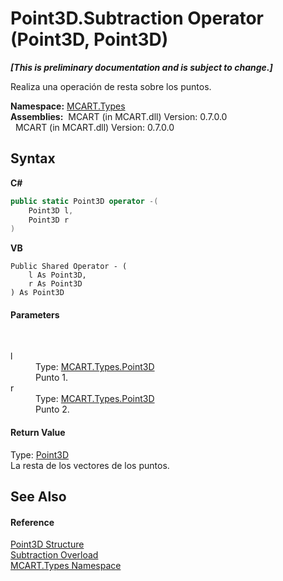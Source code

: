# Point3D.Subtraction Operator (Point3D, Point3D)
 _**\[This is preliminary documentation and is subject to change.\]**_

Realiza una operación de resta sobre los puntos.

**Namespace:**&nbsp;<a href="c5168ca1-3831-8d0b-91b8-6ec8e54f9c51">MCART.Types</a><br />**Assemblies:**&nbsp;&nbsp;MCART (in MCART.dll) Version: 0.7.0.0<br />&nbsp;&nbsp;MCART (in MCART.dll) Version: 0.7.0.0<br />

## Syntax

**C#**<br />
``` C#
public static Point3D operator -(
	Point3D l,
	Point3D r
)
```

**VB**<br />
``` VB
Public Shared Operator - ( 
	l As Point3D,
	r As Point3D
) As Point3D
```


#### Parameters
&nbsp;<dl><dt>l</dt><dd>Type: <a href="c1f5b3e6-d580-ae65-e094-04baef5c0fc7">MCART.Types.Point3D</a><br />Punto 1.</dd><dt>r</dt><dd>Type: <a href="c1f5b3e6-d580-ae65-e094-04baef5c0fc7">MCART.Types.Point3D</a><br />Punto 2.</dd></dl>

#### Return Value
Type: <a href="c1f5b3e6-d580-ae65-e094-04baef5c0fc7">Point3D</a><br />La resta de los vectores de los puntos.

## See Also


#### Reference
<a href="c1f5b3e6-d580-ae65-e094-04baef5c0fc7">Point3D Structure</a><br /><a href="7a219950-dfda-7869-ee5b-69905606b62e">Subtraction Overload</a><br /><a href="c5168ca1-3831-8d0b-91b8-6ec8e54f9c51">MCART.Types Namespace</a><br />